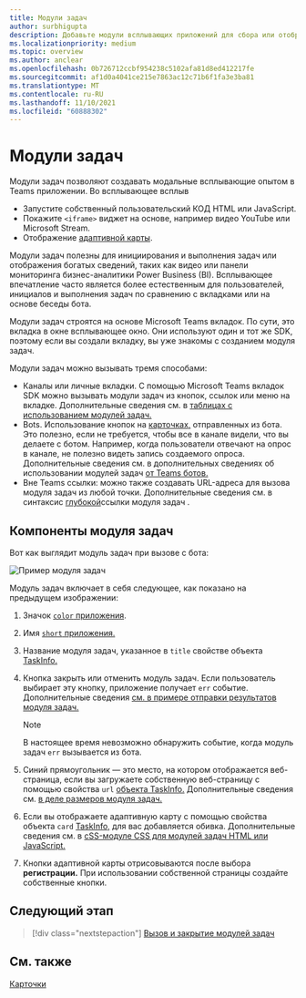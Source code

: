 ```yaml
---
title: Модули задач
author: surbhigupta
description: Добавьте модули всплывающих приложений для сбора или отображения данных пользователям из Microsoft Teams приложений
ms.localizationpriority: medium
ms.topic: overview
ms.author: anclear
ms.openlocfilehash: 0b726712ccbf954238c5102afa81d8ed412217fe
ms.sourcegitcommit: af1d0a4041ce215e7863ac12c71b6f1fa3e3ba81
ms.translationtype: MT
ms.contentlocale: ru-RU
ms.lasthandoff: 11/10/2021
ms.locfileid: "60888302"
---
```

# <a name="task-modules"></a>Модули задач

Модули задач позволяют создавать модальные всплывающие опытом в Teams приложении. Во всплывающее всплыв

* Запустите собственный пользовательский КОД HTML или JavaScript.
* Покажите `<iframe>` виджет на основе, например видео YouTube или Microsoft Stream.
* Отображение [адаптивной карты](/adaptive-cards/).

Модули задач полезны для инициирования и выполнения задач или отображения богатых сведений, таких как видео или панели мониторинга бизнес-аналитики Power Business (BI). Всплывающее впечатление часто является более естественным для пользователей, инициалов и выполнения задач по сравнению с вкладками или на основе беседы бота.

Модули задач строятся на основе Microsoft Teams вкладок. По сути, это вкладка в окне всплывающее окно. Они используют один и тот же SDK, поэтому если вы создали вкладку, вы уже знакомы с созданием модуля задач.

Модули задач можно вызывать тремя способами:

* Каналы или личные вкладки. С помощью Microsoft Teams вкладок SDK можно вызывать модули задач из кнопок, ссылок или меню на вкладке. Дополнительные сведения см. в [таблицах с использованием модулей задач.](~/task-modules-and-cards/task-modules/task-modules-tabs.md)
* Bots. Использование кнопок на [карточках,](~/task-modules-and-cards/cards/cards-reference.md) отправленных из бота. Это полезно, если не требуется, чтобы все в канале видели, что вы делаете с ботом. Например, когда пользователи отвечают на опрос в канале, не полезно видеть запись создаемого опроса. Дополнительные сведения см. в дополнительных сведениях об использовании модулей задач [от Teams ботов.](~/task-modules-and-cards/task-modules/task-modules-bots.md)
* Вне Teams ссылки: можно также создавать URL-адреса для вызова модуля задач из любой точки. Дополнительные сведения см. в синтаксис [глубокой](~/task-modules-and-cards/task-modules/invoking-task-modules.md#task-module-deep-link-syntax)ссылки модуля задач .

## <a name="components-of-a-task-module"></a>Компоненты модуля задач

Вот как выглядит модуль задач при вызове с бота:

![Пример модуля задач](~/assets/images/task-module/task-module-example.png)

Модуль задач включает в себя следующее, как показано на предыдущем изображении:

1. Значок [ `color` приложения](~/resources/schema/manifest-schema.md#icons).
2. Имя [ `short` приложения.](~/resources/schema/manifest-schema.md#name)
3. Название модуля задач, указанное в `title` свойстве объекта [TaskInfo.](~/task-modules-and-cards/task-modules/invoking-task-modules.md#the-taskinfo-object)
4. Кнопка закрыть или отменить модуль задач. Если пользователь выбирает эту кнопку, приложение получает `err` событие. Дополнительные сведения [см. в примере отправки результатов модуля задач.](~/task-modules-and-cards/task-modules/task-modules-tabs.md#example-of-submitting-the-result-of-a-task-module)

    > [!NOTE]
    > В настоящее время невозможно обнаружить событие, когда модуль задач `err` вызывается из бота.

5. Синий прямоугольник — это место, на котором отображается веб-страница, если вы загружаете собственную веб-страницу с помощью свойства `url` [объекта TaskInfo.](~/task-modules-and-cards/task-modules/invoking-task-modules.md#the-taskinfo-object) Дополнительные сведения см. [в деле размеров модуля задач.](~/task-modules-and-cards/task-modules/invoking-task-modules.md#task-module-sizing)
6. Если вы отображаете адаптивную карту с помощью свойства объекта `card` [TaskInfo,](~/task-modules-and-cards/task-modules/invoking-task-modules.md#the-taskinfo-object) для вас добавляется обивка. Дополнительные сведения см. в [cSS-модуле CSS для модулей задач HTML или JavaScript.](~/task-modules-and-cards/task-modules/invoking-task-modules.md#task-module-css-for-html-or-javascript-task-modules)
7. Кнопки адаптивной карты отрисовываются после выбора **регистрации.** При использовании собственной страницы создайте собственные кнопки.

## <a name="next-step"></a>Следующий этап

> [!div class="nextstepaction"]
> [Вызов и закрытие модулей задач](~/task-modules-and-cards/task-modules/invoking-task-modules.md)

## <a name="see-also"></a>См. также

[Карточки](~/task-modules-and-cards/what-are-cards.md)
